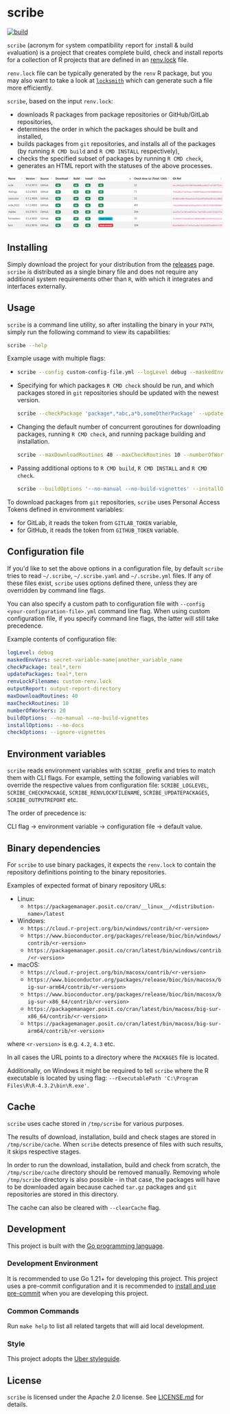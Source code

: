 # scribe

[![build](https://github.com/insightsengineering/scribe/actions/workflows/test.yml/badge.svg)](https://github.com/insightsengineering/scribe/actions/workflows/test.yml)

`scribe` (acronym for `s`ystem `c`ompatibility `r`eport for `i`nstall & `b`uild `e`valuation) is a project that creates complete build, check and install reports for a collection of R projects that are defined in an [renv.lock](https://rstudio.github.io/renv/articles/lockfile.html) file.

`renv.lock` file can be typically generated by the `renv` R package, but you may also want to take a look at [`locksmith`](https://github.com/insightsengineering/locksmith) which can generate such a file more efficiently.

`scribe`, based on the input `renv.lock`:

* downloads R packages from package repositories or GitHub/GitLab repositories,
* determines the order in which the packages should be built and installed,
* builds packages from `git` repositories, and installs all of the packages (by running `R CMD build` and `R CMD INSTALL` respectively),
* checks the specified subset of packages by running `R CMD check`,
* generates an HTML report with the statuses of the above processes.

![Report example](./images/report.png)

## Installing

Simply download the project for your distribution from the [releases](https://github.com/insightsengineering/scribe/releases) page. `scribe` is distributed as a single binary file and does not require any additional system requirements other than `R`, with which it integrates and interfaces externally.

## Usage

`scribe` is a command line utility, so after installing the binary in your `PATH`, simply run the following command to view its capabilities:

```bash
scribe --help
```

Example usage with multiple flags:

* ```bash
  scribe --config custom-config-file.yml --logLevel debug --maskedEnvVars 'password|key|regexForAnEnvVarThatShouldNotBeDisplayed' --renvLockFilename output-renv.lock --reportDir output-report-directory
  ```
* Specifying for which packages `R CMD check` should be run, and which packages stored in `git` repositories should be updated with the newest version.
    ```bash
    scribe --checkPackage 'package*,*abc,a*b,someOtherPackage' --updatePackages 'gitPackage1,git*Package,*packageFromGit*'
    ```
* Changing the default number of concurrent goroutines for downloading packages, running `R CMD check`, and running package building and installation.
    ```bash
    scribe --maxDownloadRoutines 40 --maxCheckRoutines 10 --numberOfWorkers 20
    ```
* Passing additional options to `R CMD build`, `R CMD INSTALL` and `R CMD check`.
    ```bash
    scribe --buildOptions '--no-manual --no-build-vignettes' --installOptions '--no-docs' --checkOptions '--ignore-vignettes'
    ```

To download packages from `git` repositories, `scribe` uses Personal Access Tokens defined in environment variables:
* for GitLab, it reads the token from `GITLAB_TOKEN` variable,
* for GitHub, it reads the token from `GITHUB_TOKEN` variable.

## Configuration file

If you'd like to set the above options in a configuration file, by default `scribe` tries to read `~/.scribe`, `~/.scribe.yaml` and `~/.scribe.yml` files.
If any of these files exist, `scribe` uses options defined there, unless they are overridden by command line flags.

You can also specify a custom path to configuration file with `--config <your-configuration-file>.yml` command line flag.
When using custom configuration file, if you specify command line flags, the latter will still take precedence.

Example contents of configuration file:

```yaml
logLevel: debug
maskedEnvVars: secret-variable-name|another_variable_name
checkPackage: teal*,tern
updatePackages: teal*,tern
renvLockFilename: custom-renv.lock
outputReport: output-report-directory
maxDownloadRoutines: 40
maxCheckRoutines: 10
numberOfWorkers: 20
buildOptions: --no-manual --no-build-vignettes
installOptions: --no-docs
checkOptions: --ignore-vignettes
```

## Environment variables

`scribe` reads environment variables with `SCRIBE_` prefix and tries to match them with CLI flags.
For example, setting the following variables will override the respective values from configuration file:
`SCRIBE_LOGLEVEL`, `SCRIBE_CHECKPACKAGE`, `SCRIBE_RENVLOCKFILENAME`, `SCRIBE_UPDATEPACKAGES`, `SCRIBE_OUTPUTREPORT` etc.

The order of precedence is:

CLI flag → environment variable → configuration file → default value.

## Binary dependencies

For `scribe` to use binary packages, it expects the `renv.lock` to contain the repository definitions pointing to the binary repositories.

Examples of expected format of binary repository URLs:

* Linux:
  * `https://packagemanager.posit.co/cran/__linux__/<distribution-name>/latest`
* Windows:
  * `https://cloud.r-project.org/bin/windows/contrib/<r-version>`
  * `https://www.bioconductor.org/packages/release/bioc/bin/windows/contrib/<r-version>`
  * `https://packagemanager.posit.co/cran/latest/bin/windows/contrib/<r-version>`
* macOS:
  * `https://cloud.r-project.org/bin/macosx/contrib/<r-version>`
  * `https://www.bioconductor.org/packages/release/bioc/bin/macosx/big-sur-arm64/contrib/<r-version>`
  * `https://www.bioconductor.org/packages/release/bioc/bin/macosx/big-sur-x86_64/contrib/<r-version>`
  * `https://packagemanager.posit.co/cran/latest/bin/macosx/big-sur-x86_64/contrib/<r-version>`
  * `https://packagemanager.posit.co/cran/latest/bin/macosx/big-sur-arm64/contrib/<r-version>`

where `<r-version>` is e.g. `4.2`, `4.3` etc.

In all cases the URL points to a directory where the `PACKAGES` file is located.

Additionally, on Windows it might be required to tell `scribe` where the R executable is located by using flag: `--rExecutablePath 'C:\Program Files\R\R-4.3.2\bin\R.exe'`.

## Cache

`scribe` uses cache stored in `/tmp/scribe` for various purposes.

The results of download, installation, build and check stages are stored in `/tmp/scribe/cache`. When `scribe` detects presence of files with such results, it skips respective stages.

In order to run the download, installation, build and check from scratch, the `/tmp/scribe/cache` directory should be removed manually. Removing whole `/tmp/scribe` directory is also possible - in that case, the packages will have to be downloaded again because cached `tar.gz` packages and `git` repositories are stored in this directory.

The cache can also be cleared with `--clearCache` flag.

## Development

This project is built with the [Go programming language](https://go.dev/).

### Development Environment

It is recommended to use Go 1.21+ for developing this project. This project uses a pre-commit configuration and it is recommended to [install and use pre-commit](https://pre-commit.com/#install) when you are developing this project.

### Common Commands

Run `make help` to list all related targets that will aid local development.

### Style

This project adopts the [Uber styleguide](https://github.com/uber-go/guide/blob/master/style.md).

## License

`scribe` is licensed under the Apache 2.0 license. See [LICENSE.md](LICENSE.md) for details.
